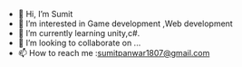 - 👋 Hi, I’m Sumit
- 👀 I’m interested in Game development ,Web development
- 🌱 I’m currently learning unity,c#.
- 💞️ I’m looking to collaborate on ...
- 📫 How to reach me :sumitpanwar1807@gmail.com

<!---
e-sillix/e-sillix is a ✨ special ✨ repository because its `README.md` (this file) appears on your GitHub profile.
You can click the Preview link to take a look at your changes.
--->
